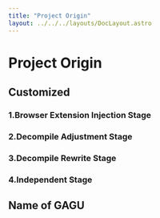 ```yaml
---
title: "Project Origin"
layout: ../../../layouts/DocLayout.astro
---
```


# Project Origin

## Customized

### 1.Browser Extension Injection Stage

### 2.Decompile Adjustment Stage

### 3.Decompile Rewrite Stage

### 4.Independent Stage

## Name of GAGU
